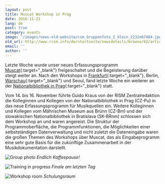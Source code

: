 ```yaml
---
layout: post
title: Muscat Workshop in Prag
date: 2016-11-21
lang: de
post: true
category: events
image: "/images/news-old-website/csm_Gruppenfoto_I_klein_2232e87404.jpg"
old_url: http://www.rism.info/de/startseite/newsdetails/browse/62/article/64/muscat-workshop-in-prague.html
email: ''
author: ''
---
```



Letzte Woche wurde unser neues Erfassungsprogramm [Muscat](/self_representation/2016/11/14/welcome-muscat.html){:target="_blank"} freigeschaltet und die Begeisterung darüber steigt weiter an. Nach den Workshops in [Frankfurt](/events/2016/10/17/countdown-to-muscat.html){:target="_blank"}, Berlin, [Warschau](/events/2016/11/03/muscat-workshop-in-warsaw.html){:target="_blank"} und Seoul, fand letzte Woche ein weiterer an der [Nationalbibliothek in Prag](http://www.en.nkp.cz/){:target="_blank"} statt.

Vom 14. bis 16. November führte Guido Kraus von der RISM Zentralredaktion die Kolleginnen und Kollegen von der Nationalbibliothek in Prag (CZ-Pu) in das neue Erfassungsprogramm für Musikquellen ein. Weitere Kolleginnen und Kollegen vom Mährischen Museum aus Brünn (CZ-Bm) und der slowakischen Nationalbibliothek in Bratislava (SK-BRnm) schlossen sich dem Workshop an und waren angereist. Die Struktur der Programmoberfläche, die Programmfunktionen, die Möglichkeiten einer selbstständigen Datenverwaltung und nicht zuletzt die Dateneingabe waren die großen Themen des Workshops über Muscat, das als Eingabeprogramm eine sehr gute Basis für die zukünftige Zusammenarbeit in der Musikdokumentation darstellt.



![Group photo](http://rism.info/resources-old-website/news/Gruppenfoto_II.jpg)
_Endlich Kaffeepause!_

![Training in progress](http://rism.info/resources-old-website/news/Workshop_training.jpg)
_Finale am letzten Tag_

![Workshop room](http://rism.info/resources-old-website/news/Seminarraum.jpg)
_Schulungsraum_



